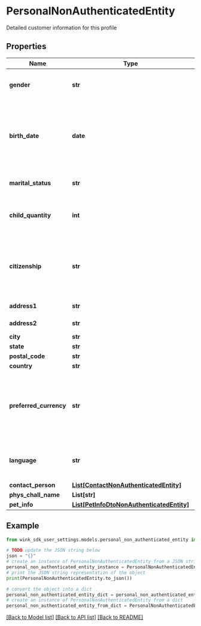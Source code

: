 # PersonalNonAuthenticatedEntity

Detailed customer information for this profile

## Properties

Name | Type | Description | Notes
------------ | ------------- | ------------- | -------------
**gender** | **str** | Identifier the gender of the customer. | [optional] 
**birth_date** | **date** | Indicates the date of birth as indicated in the document, in ISO 8601 prescribed format. | [optional] 
**marital_status** | **str** | Marital status of the traveler. | [optional] 
**child_quantity** | **int** | The number of children of the customer. | [optional] 
**citizenship** | **str** | Name of the (self-professed) country that is clamided for citizenship. | [optional] 
**address1** | **str** | Address line 1 | [optional] 
**address2** | **str** | Address line 2 | [optional] 
**city** | **str** | City | [optional] 
**state** | **str** | State | [optional] 
**postal_code** | **str** | Postal code | [optional] 
**country** | **str** | Country | [optional] 
**preferred_currency** | **str** | Type of funds preferred for reviewing monetary values, in ISO 4217 codes | [optional] 
**language** | **str** | The primary language of the customer | [optional] 
**contact_person** | [**List[ContactNonAuthenticatedEntity]**](ContactNonAuthenticatedEntity.md) |  | [optional] 
**phys_chall_name** | **List[str]** |  | [optional] 
**pet_info** | [**List[PetInfoDtoNonAuthenticatedEntity]**](PetInfoDtoNonAuthenticatedEntity.md) |  | [optional] 

## Example

```python
from wink_sdk_user_settings.models.personal_non_authenticated_entity import PersonalNonAuthenticatedEntity

# TODO update the JSON string below
json = "{}"
# create an instance of PersonalNonAuthenticatedEntity from a JSON string
personal_non_authenticated_entity_instance = PersonalNonAuthenticatedEntity.from_json(json)
# print the JSON string representation of the object
print(PersonalNonAuthenticatedEntity.to_json())

# convert the object into a dict
personal_non_authenticated_entity_dict = personal_non_authenticated_entity_instance.to_dict()
# create an instance of PersonalNonAuthenticatedEntity from a dict
personal_non_authenticated_entity_from_dict = PersonalNonAuthenticatedEntity.from_dict(personal_non_authenticated_entity_dict)
```
[[Back to Model list]](../README.md#documentation-for-models) [[Back to API list]](../README.md#documentation-for-api-endpoints) [[Back to README]](../README.md)


